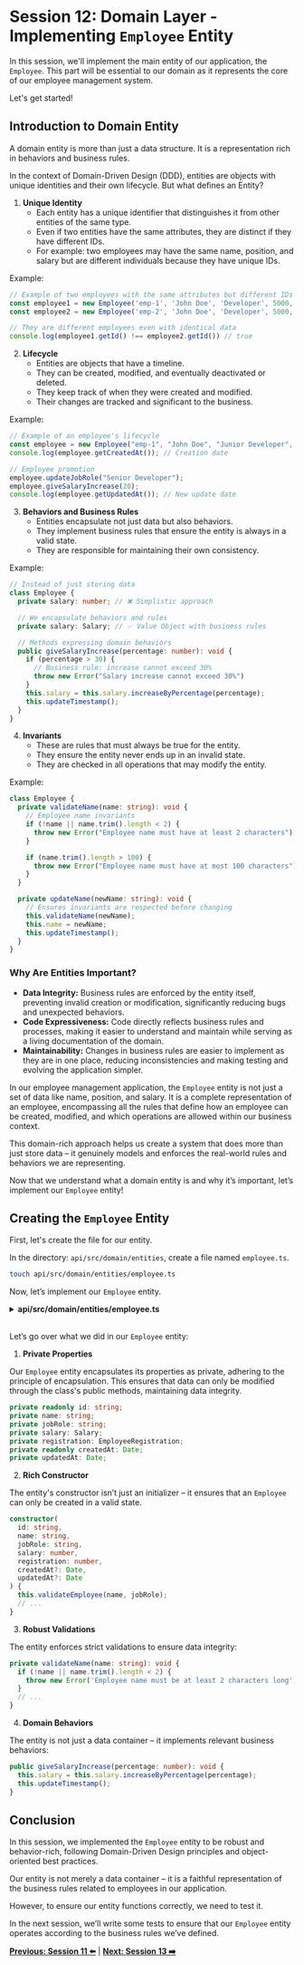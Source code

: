 # Session 12: Domain Layer - Implementing `Employee` Entity

In this session, we'll implement the main entity of our application, the `Employee`. This part will be essential to our domain as it represents the core of our employee management system.

Let's get started!

## Introduction to Domain Entity

A domain entity is more than just a data structure. It is a representation rich in behaviors and business rules.

In the context of Domain-Driven Design (DDD), entities are objects with unique identities and their own lifecycle. But what defines an Entity?

1. **Unique Identity**
   - Each entity has a unique identifier that distinguishes it from other entities of the same type.
   - Even if two entities have the same attributes, they are distinct if they have different IDs.
   - For example: two employees may have the same name, position, and salary but are different individuals because they have unique IDs.

Example:

```typescript
// Example of two employees with the same attributes but different IDs
const employee1 = new Employee('emp-1', 'John Doe', 'Developer', 5000, '123456')
const employee2 = new Employee('emp-2', 'John Doe', 'Developer', 5000, '1234567')

// They are different employees even with identical data
console.log(employee1.getId() !== employee2.getId()) // true
```

2. **Lifecycle**
   - Entities are objects that have a timeline.
   - They can be created, modified, and eventually deactivated or deleted.
   - They keep track of when they were created and modified.
   - Their changes are tracked and significant to the business.

Example:

```typescript
// Example of an employee's lifecycle
const employee = new Employee("emp-1", "John Doe", "Junior Developer", 5000, 123456);
console.log(employee.getCreatedAt()); // Creation date

// Employee promotion
employee.updateJobRole("Senior Developer");
employee.giveSalaryIncrease(20);
console.log(employee.getUpdatedAt()); // New update date
```

3. **Behaviors and Business Rules**
   - Entities encapsulate not just data but also behaviors.
   - They implement business rules that ensure the entity is always in a valid state.
   - They are responsible for maintaining their own consistency.

Example:

```typescript
// Instead of just storing data
class Employee {
  private salary: number; // ❌ Simplistic approach

  // We encapsulate behaviors and rules
  private salary: Salary; // ✅ Value Object with business rules

  // Methods expressing domain behaviors
  public giveSalaryIncrease(percentage: number): void {
    if (percentage > 30) {
      // Business rule: increase cannot exceed 30%
      throw new Error("Salary increase cannot exceed 30%")
    }
    this.salary = this.salary.increaseByPercentage(percentage);
    this.updateTimestamp();
  }
}
```

4. **Invariants**
   - These are rules that must always be true for the entity.
   - They ensure the entity never ends up in an invalid state.
   - They are checked in all operations that may modify the entity.

Example:

```typescript
class Employee {
  private validateName(name: string): void {
    // Employee name invariants
    if (!name || name.trim().length < 2) {
      throw new Error("Employee name must have at least 2 characters");
    }

    if (name.trim().length > 100) {
      throw new Error("Employee name must have at most 100 characters");
    }
  }

  private updateName(newName: string): void {
    // Ensures invariants are respected before changing
    this.validateName(newName);
    this.name = newName;
    this.updateTimestamp();
  }
}
```

### Why Are Entities Important?

- **Data Integrity:** Business rules are enforced by the entity itself, preventing invalid creation or modification, significantly reducing bugs and unexpected behaviors.
- **Code Expressiveness:** Code directly reflects business rules and processes, making it easier to understand and maintain while serving as a living documentation of the domain.
- **Maintainability:** Changes in business rules are easier to implement as they are in one place, reducing inconsistencies and making testing and evolving the application simpler.

In our employee management application, the `Employee` entity is not just a set of data like name, position, and salary. It is a complete representation of an employee, encompassing all the rules that define how an employee can be created, modified, and which operations are allowed within our business context.

This domain-rich approach helps us create a system that does more than just store data – it genuinely models and enforces the real-world rules and behaviors we are representing.

Now that we understand what a domain entity is and why it’s important, let’s implement our `Employee` entity!

## Creating the `Employee` Entity

First, let's create the file for our entity.

In the directory: `api/src/domain/entities`, create a file named `employee.ts`.

```bash
touch api/src/domain/entities/employee.ts
```

Now, let’s implement our `Employee` entity.

<details><summary><b>api/src/domain/entities/employee.ts</b></summary>

```typescript
import EmployeeRegistration from "../value-objects/employee-registration";
import Salary from "../value-objects/salary";

export default class Employee {
  private readonly id: string;
  private name: string;
  private jobRole: string;
  private salary: Salary;
  private employeeRegistration: EmployeeRegistration;
  private readonly createdAt: Date;
  private updatedAt: Date;

  constructor(
    id: string,
    name: string,
    jobRole: string,
    salary: number,
    employeeRegistration: number,
    createdAt?: Date,
    updatedAt?: Date
  ) {
    this.validateEmployee(name, jobRole);

    this.id = id;
    this.name = name;
    this.jobRole = jobRole;
    this.salary = new Salary(salary);
    this.employeeRegistration = new EmployeeRegistration(employeeRegistration);
    this.createdAt = createdAt || new Date();
    this.updatedAt = updatedAt || new Date();
  }

  // Private validation methods
  private validateEmployee(name: string, jobRole: string): void {
    this.validateName(name);
    this.validateJobRole(jobRole);
  }

  private validateName(name: string): void {
    if (!name || name.trim().length < 2) {
      throw new Error("Employee name must be at least 2 characters long");
    }

    if (name.trim().length > 100) {
      throw new Error("Employee name cannot exceed 100 characters");
    }

    const nameRegex = /^[a-zA-ZÀ-ÿ\s'-]+$/;
    if (!nameRegex.test(name.trim())) {
      throw new Error('Employee name contains invalid characters');
    }
  }

  private validateJobRole(jobRole: string): void {
    if (!jobRole || jobRole.trim().length < 2) {
      throw new Error('Job role must be at least 2 characters long');
    }

    if (jobRole.trim().length > 50) {
      throw new Error('Job role cannot exceed 50 characters');
    }

    // Validation for special characters (allows letters, numbers, spaces, and some special characters)
    const jobRoleRegex = /^[a-zA-Z0-9\s-]+$/;
    if (!jobRoleRegex.test(jobRole.trim())) {
      throw new Error('Job role contains invalid characters');
    }
  }

  // Getters
  public getId(): string {
    return this.id;
  }

  public getName(): string {
    return this.name;
  }

  public getJobRole(): string {
    return this.jobRole;
  }

  public getSalary(): number {
    return this.salary.getAmount();
  }

  public getEmployeeRegistration(): number {
    return this.employeeRegistration.getValue();
  }

  public getCreatedAt(): Date {
    return this.createdAt;
  }

  public getUpdatedAt(): Date {
    return this.updatedAt;
  }

  // Business methods
  public updateName(newName: string): void {
    this.validateName(newName);
    this.name = newName;
    this.updateTimestamp();
  }

  public updateJobRole(newJobRole: string): void {
    this.validateJobRole(newJobRole);
    this.jobRole = newJobRole;
    this.updateTimestamp();
  }

  public updateSalary(newSalary: number): void {
    this.salary = new Salary(newSalary);
    this.updateTimestamp();
  }

  public giveSalaryIncrease(percentage: number): void {
    this.salary = this.salary.increaseByPercentage(percentage);
    this.updateTimestamp();
  }

  private updateTimestamp(): void {
    this.updatedAt = new Date();
  }

  // Serialization method
  public toJSON() {
    return {
      id: this.id,
      name: this.name,
      job_role: this.jobRole,
      salary: this.salary.toJSON(),
      employee_registration: this.employeeRegistration.toJSON(),
      created_at: this.createdAt,
      updated_at: this.updatedAt
    };
  }
}
```

</details>
</br>

Let’s go over what we did in our `Employee` entity:

1. **Private Properties**

Our `Employee` entity encapsulates its properties as private, adhering to the principle of encapsulation. This ensures that data can only be modified through the class's public methods, maintaining data integrity.

```typescript
private readonly id: string;
private name: string;
private jobRole: string;
private salary: Salary;
private registration: EmployeeRegistration;
private readonly createdAt: Date;
private updatedAt: Date;
```

2. **Rich Constructor**

The entity's constructor isn’t just an initializer – it ensures that an `Employee` can only be created in a valid state.

```typescript
constructor(
  id: string,
  name: string,
  jobRole: string,
  salary: number,
  registration: number,
  createdAt?: Date,
  updatedAt?: Date
) {
  this.validateEmployee(name, jobRole);
  // ...
}
```

3. **Robust Validations**

The entity enforces strict validations to ensure data integrity:

```typescript
private validateName(name: string): void {
  if (!name || name.trim().length < 2) {
    throw new Error('Employee name must be at least 2 characters long');
  }
  // ...
}
```

4. **Domain Behaviors**

The entity is not just a data container – it implements relevant business behaviors:

```typescript
public giveSalaryIncrease(percentage: number): void {
  this.salary = this.salary.increaseByPercentage(percentage);
  this.updateTimestamp();
}
```

## Conclusion

In this session, we implemented the `Employee` entity to be robust and behavior-rich, following Domain-Driven Design principles and object-oriented best practices.

Our entity is not merely a data container – it is a faithful representation of the business rules related to employees in our application.

However, to ensure our entity functions correctly, we need to test it.

In the next session, we’ll write some tests to ensure that our `Employee` entity operates according to the business rules we’ve defined.

**[Previous: Session 11 ⬅️](11-session.md)** | **[Next: Session 13 ➡️](13-session.md)**

